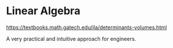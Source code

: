 # Linear Algebra 

https://textbooks.math.gatech.edu/ila/determinants-volumes.html

A very practical and intuitive approach for engineers. 


